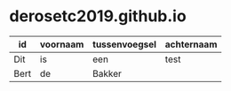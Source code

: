 # derosetc2019.github.io

id | voornaam |tussenvoegsel |achternaam
--- | --- | --- | ---
Dit | is | een | test
Bert | de | Bakker


